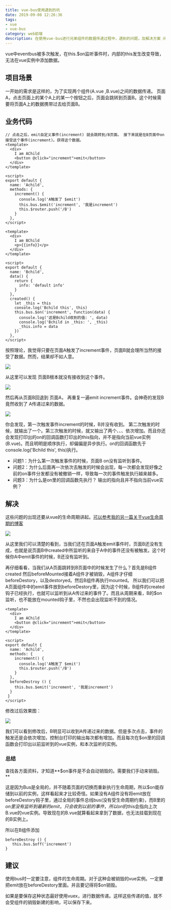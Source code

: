 ```yaml
---
title: vue-bus使用遇到的坑
date: 2019-09-08 12:26:36
tags:
- vue
- vue-bus
category: web前端
description: 在使用vue-bus进行兄弟组件的数据传递过程中，遇到的问题，及解决方案 问题：vue中eventbus被多次触发，在this.$on监听事件时，内部的this发生改变导致，无法在vue实例中添加数据。
---
```


vue中eventbus被多次触发，在this.$on监听事件时，内部的this发生改变导致，无法在vue实例中添加数据。

## 项目场景

一开始的需求是这样的，为了实现两个组件(A.vue ,B.vue)之间的数据传递。 页面A，点击页面上的某个A上的某一个按钮之后，页面会跳转到页面B。这个时候需要将页面A上的数据携带过去给页面B。

## 业务代码

```A.vue
// 点击之后，emit自定义事件(increment) 就会跳转到/B页面。 接下来就是在B页面中on 接受这个事件(increment)。获得这个数据。
<template>
  <div>
    I am AChild
    <button @click="increment">emit</button>
  </div>
</template>

<script>
export default {
  name: 'Achild',
  methods: {
    increment() {
      console.log('A触发了 $emit')
      this.bus.$emit('increment', '我是increment')
      this.$router.push('/B')
    }
  },
</script>
```

```B.vue
<template>
  <div>
    I am BChild
    <p>{{info}}</p>
  </div>
</template>

<script>
export default {
  name: 'Bchild',
  data() {
    return {
      info: 'default info'
    }
  },
  created() {
    let _this = this
    console.log('Bchild this', this)
    this.bus.$on('increment', function(data) {
      console.log('这是Bchild收到的值: ', data)
      console.log('Bchild in _this: ', _this)
      _this.info = data
    })
  },
</script>
```



按照理论，我觉得只要在页面A触发了increment事件，页面B就会理所当然的接受了数据。然而，结果却不如人意。

![](http://img.flura.cn/vue-bus1.gif)

  从这里可以发现 页面B根本就没有接收到这个事件。



![](http://img.flura.cn/vue-bus2.gif)

然后再从页面B回退到 页面A， 再重复一遍emit increment事件。会神奇的发现B竟然收到了 A传递过来的数据。



![](http://img.flura.cn/vue-bus3.gif)

你会发现，第一次触发事件increment的时候，B并没有收到。 第二次触发的时候，就输出了一个。第三次触发的时候，就又输出了两个、、、依次增加。而且你还会发现打印出的on的回调函数打印出的this指向，并不是指向当前vue实例(B.vue)。而且明明是顺序执行，却偏偏是异步执行。on的回调函数先于 console.log('Bchild this', this)执行。

- 问题1：为什么第一次触发事件的时候，页面B on没有监听到事件。
- 问题2：为什么后面再一次依次去触发的时候会出现，每一次都会发现好像之前的on事件分发都没有被撤销一样，导致每一次的事件触发执行越来越多。
- 问题3：为什么是on里的回调函数先执行？ 输出的指向且并不指向当前vue实例？

## 解决

这些问题的出现还要从vue的生命周期讲起。[可以参考我的另一篇关于vue生命周期的博客](https://flura.cn/2019/09/05/vue%E7%BB%84%E4%BB%B6%E7%94%9F%E5%91%BD%E5%91%A8%E6%9C%9F%E8%AF%A6%E8%A7%A3/)

![](http://img.flura.cn/vue-bus4.gif)

从这里我们可以清楚的看到，当我们还在页面A触发emit事件时，页面B还没有生成，也就是说页面B中created中所监听的来自于A中的事件还没有被触发。这个时候你A中emit事件的时候，B还没有监听到。

再仔细看看，当我们从A页面跳转到B页面中的时候发生了什么？首先是B组件created 然后beforeMounted接着A组件才被销毁，A组件才仔细beforeDestory，以及destoryed。然后B组件再执行mounted。 所以我们可以把A页面组件中的emit事件放到beforeDestory里，因为这个时候，B组件的created钩子已经执行，也就可以监听到从A传过来的事件了。而且从周期来看，B的$on监听，也不能放在mounted钩子里，不然也会出现监听不到的情况。

```A.vue
<template>
  <div>
    I am AChild
    <button @click="increment">emit</button>
  </div>
</template>

<script>
export default {
  name: 'Achild',
  methods: {
    increment() {
      console.log('A触发了 $emit')
      this.$router.push('/B')
    }
  },
  beforeDestroy () {
    this.bus.$emit('increment', '我是increment')
  }
 }
</script>
```

修改过后效果图：

![](http://img.flura.cn/vue-bus5.gif)

我们可以看到修改后，B明显可以收到A传递过来的数据。但是多次点击，事件的触发还是会依次增加，控制台打印的输出每次都有增加。而且每次在$on里的回调函数会打印出以前监听到的vue实例，和本次监听的实例。

### 总结

查找各方面资料，才知道**$on事件是不会自动销毁的。需要我们手动来销毁。**

这是因为Bus是全局的，并不随着页面的切换而重新执行生命周期，所以$on能存储到以前的实例，这样看起来才比较奇怪。如果没有A组件没有将emit放在beforeDestory钩子里，通过全局的事件总线bus(没有受生命周期约束)，而B里的 $on里没有监听到最新的emit，只会收到以前的事件，所以$on的this会指向上次B.vue的vue实例。导致现在的B.vue就算看起来拿到了数据，也无法挂载到现在的B实例上。

所以在B组件添加

```B.vue
beforeDestroy () {
   this.bus.$off('increment')
}
```

## 建议

使用bus时一定要注意，组件的生命周期。对于这种会被销毁的vue实例。一定要把emit放在beforeDestory里面。并且要记得将$on销毁。

如果是要保存这种状态最好使用vuex，进行数据传递。这样这些传递的值，就不会受组件的销毁新建的影响，可以保存下来。